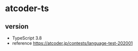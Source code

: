 # atcoder-ts

## version

- TypeScript 3.8
- reference https://atcoder.jp/contests/language-test-202001
